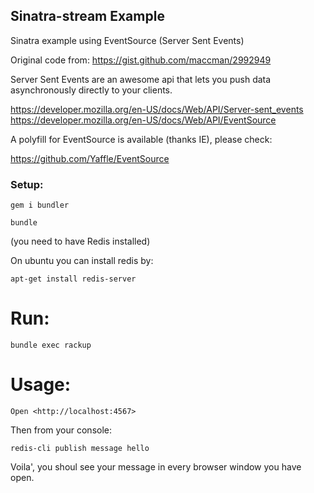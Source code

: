 ## Sinatra-stream Example

Sinatra example using EventSource (Server Sent Events)

Original code from: <https://gist.github.com/maccman/2992949>

Server Sent Events are an awesome api that lets you push data asynchronously directly to your clients.

<https://developer.mozilla.org/en-US/docs/Web/API/Server-sent_events>
<https://developer.mozilla.org/en-US/docs/Web/API/EventSource>


A polyfill for EventSource is available (thanks IE), please check:

<https://github.com/Yaffle/EventSource>

### Setup:

    gem i bundler

    bundle

(you need to have Redis installed)

On ubuntu you can install redis by:

    apt-get install redis-server

# Run:

    bundle exec rackup

# Usage:

    Open <http://localhost:4567>

Then from your console:


    redis-cli publish message hello

Voila', you shoul see your message in every browser window you have open.
